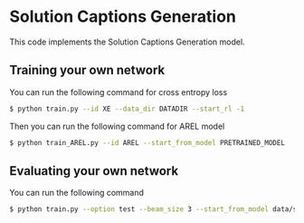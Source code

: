 # Solution Captions Generation

This code implements the Solution Captions Generation model.

Training your own network
------------------

You can run the following command for cross entropy loss

```bash
$ python train.py --id XE --data_dir DATADIR --start_rl -1
```

Then you can run the following command for AREL model

```bash
$ python train_AREL.py --id AREL --start_from_model PRETRAINED_MODEL
```

Evaluating your own network
------------------

You can run the following command

```bash
$ python train.py --option test --beam_size 3 --start_from_model data/save/XE/model.pth
```

